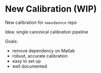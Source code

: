 # New Calibration (WIP)

New calibration for `newsdannce` repo

Idea: single canonical calibration pipeline

Goals:
- remove dependency on Matlab
- robust, accurate calibration
- easy to set up
- well documented 

